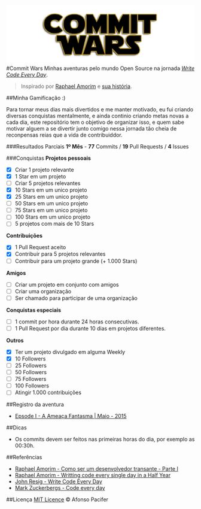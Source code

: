 ![commit wars](cover.png)
#Commit Wars
Minhas aventuras pelo mundo Open Source na jornada *[Write Code Every Day](http://ejohn.org/blog/write-code-every-day/)*.

> Inspirado por [Raphael Amorim](https://github.com/raphamorim) e [sua história](https://github.com/raphamorim/500-dias-de-open-source).

##Minha Gamificação :)

Para tornar meus dias mais divertidos e me manter motivado, eu fui criando diversas conquistas mentalmente, e ainda continio criando metas novas a cada dia, este repositório tem o objetivo de organizar isso, e quem sabe motivar alguem a se divertir junto comigo nessa jornada tão cheia de reconpensas reias que a vida de contribuiddor.

###Resultados Parciais
**1º Mês** - **77** Commits / **19** Pull Requests / **4** Issues

###Conquistas
**Projetos pessoais**
- [x] Criar 1 projeto relevante
- [x] 1 Star em um projeto
- [ ] Criar 5 projetos relevantes
- [x] 10 Stars em um unico projeto
- [x] 25 Stars em um unico projeto
- [ ] 50 Stars em um unico projeto
- [ ] 75 Stars em um unico projeto
- [ ] 100 Stars em um unico projeto
- [ ] 5 projetos com mais de 10 Stars

**Contribuições**
- [x] 1 Pull Request aceito
- [x] Contribuir para 5 projetos relevantes
- [ ] Contribuir para um projeto grande (+ 1.000 Stars)

**Amigos**
- [ ] Criar um projeto em conjunto com amigos
- [ ] Criar uma organização
- [ ] Ser chamado para participar de uma organização

**Conquistas especiais**
- [ ] 1 commit por hora durante 24 horas consecutivas.
- [ ] 1 Pull Request por dia durante 10 dias em projetos diferentes.

**Outros**
- [x] Ter um projeto divulgado em alguma Weekly
- [x] 10 Followers
- [ ] 25 Followers
- [ ] 50 Followers
- [ ] 75 Followers
- [ ] 100 Followers
- [ ] Atingir 1.000 contribuições

##Registro da aventura
- [Epsode I - A Ameaça Fantasma | Maio - 2015](https://medium.com/@afonsopacifer/commit-wars-5c51ddd837cd)

##Dicas
- Os commits devem ser feitos nas primeiras horas do dia, por exemplo as 00:30h.

##Referências
- [Raphael Amorim - Como ser um desenvolvedor transante - Parte I](https://medium.com/@raphamorim/como-ser-um-desenvolvedor-transante-parte-i-e010c125847f)
- [Raphael Amorim - Writting code every single day in a Half Year](https://medium.com/@raphamorim/what-ive-learned-writting-code-every-single-day-in-a-half-year-a6c504e7300f)
- [John Resig - Write Code Every Day](http://ejohn.org/blog/write-code-every-day/)
- [Mark Zuckerbergs - Code every day](http://www.zdnet.com/article/mark-zuckerbergs-personal-challenge-for-2012-code-every-day/)

##Licença
[MIT Licence](licence.md) © Afonso Pacifer
